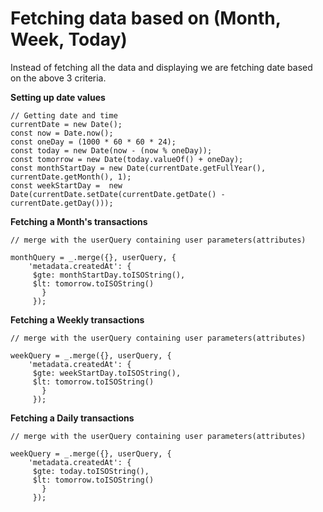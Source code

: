 # Fetching data based on (Month, Week, Today)

Instead of fetching all the data and displaying we are fetching date based on the above 3 criteria.

**Setting up date values**

    // Getting date and time
    currentDate = new Date();
    const now = Date.now();
    const oneDay = (1000 * 60 * 60 * 24);
    const today = new Date(now - (now % oneDay));
    const tomorrow = new Date(today.valueOf() + oneDay);
    const monthStartDay = new Date(currentDate.getFullYear(), currentDate.getMonth(), 1);
    const weekStartDay =  new  Date(currentDate.setDate(currentDate.getDate() - currentDate.getDay()));
    
**Fetching a Month's transactions**

    // merge with the userQuery containing user parameters(attributes)
    
    monthQuery = _.merge({}, userQuery, { 
	    'metadata.createdAt': {
		 $gte: monthStartDay.toISOString(),
		 $lt: tomorrow.toISOString()
		   }
		 });
**Fetching a Weekly transactions**

    // merge with the userQuery containing user parameters(attributes)
    
    weekQuery = _.merge({}, userQuery, { 
	    'metadata.createdAt': {
		 $gte: weekStartDay.toISOString(),
		 $lt: tomorrow.toISOString()
		   }
		 });
**Fetching a Daily transactions**

    // merge with the userQuery containing user parameters(attributes)
    
    weekQuery = _.merge({}, userQuery, { 
	    'metadata.createdAt': {
		 $gte: today.toISOString(),
		 $lt: tomorrow.toISOString()
		   }
		 });
